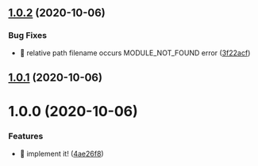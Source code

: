 ## [1.0.2](https://github.com/suin/runspace/compare/v1.0.1...v1.0.2) (2020-10-06)


### Bug Fixes

* 🐛 relative path filename occurs MODULE_NOT_FOUND error ([3f22acf](https://github.com/suin/runspace/commit/3f22acf7391ae0ff0682c54aecd964a873cab4fb))

## [1.0.1](https://github.com/suin/runspace/compare/v1.0.0...v1.0.1) (2020-10-06)

# 1.0.0 (2020-10-06)


### Features

* 🎸 implement it! ([4ae26f8](https://github.com/suin/runspace/commit/4ae26f837e4db5deb35472775617ecacbbefdac9))
